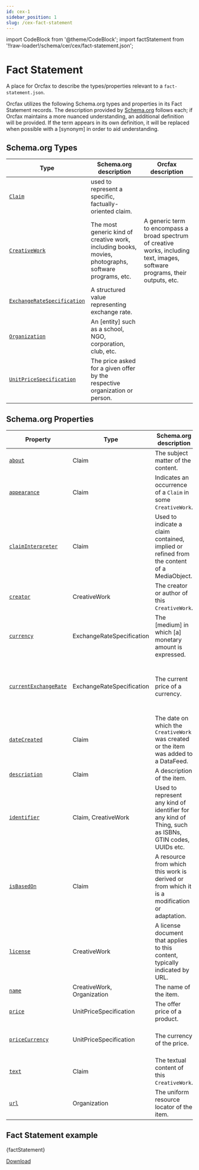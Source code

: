 ```yaml
---
id: cex-1
sidebar_position: 1
slug: /cex-fact-statement
---
```


import CodeBlock from '@theme/CodeBlock';
import factStatement from '!!raw-loader!/schema/cer/cex/fact-statement.json';

# Fact Statement

A place for Orcfax to describe the types/properties relevant to a
`fact-statement.json`.

Orcfax utilizes the following Schema.org types and properties in its Fact
Statement records. The description provided by [Schema.org][schema-1]
follows each; if Orcfax maintains a more nuanced understanding, an additional
definition will be provided. If the term appears in its own definition, it will
be replaced when possible with a \[synonym\] in order to aid understanding.

[schema-1]: https://schema.org/

## Schema.org Types

| Type     | Schema.org description     | Orcfax description     |
| -------- | ---------------------------| ---------------------- |
| [`Claim`][type-1] | used to represent a specific, factually-oriented claim.|  |
| [`CreativeWork`][type-2] | The most generic kind of creative work, including books, movies, photographs, software programs, etc.| A generic term to encompass a broad spectrum of creative works, including text, images, software programs, their outputs, etc.|
| [`ExchangeRateSpecification`][type-3] | A structured value representing exchange rate.|  |
| [`Organization`][type-4] | An \[entity\] such as a school, NGO, corporation, club, etc.|  |
| [`UnitPriceSpecification`][type-5] | The price asked for a given offer by the respective organization or person.|  |

[type-1]: https://schema.org/Claim
[type-2]: https://schema.org/CreativeWork
[type-3]: https://schema.org/ExchangeRateSpecification
[type-4]: https://schema.org/Organization
[type-5]: https://schema.org/UnitPriceSpecification

## Schema.org Properties

| Property     | Type     | Schema.org description     | Orcfax definition     |
| ------------ | -------- | ---------------------------| --------------------- |
| [`about`][prop-1] | Claim     | The subject matter of the content.|  |
| [`appearance`][prop-2] | Claim     | Indicates an occurrence of a `Claim` in some `CreativeWork`.|  |
| [`claimInterpreter`][prop-3] | Claim     | Used to indicate a claim contained, implied or refined from the content of a MediaObject.| An entity that has derived a `Claim`, implied or refined from, the content of one or more `MediaObjects`.|
| [`creator`][prop-4] | CreativeWork     | The creator or author of this `CreativeWork`.|  |
| [`currency`][prop-5] | ExchangeRateSpecification     | The \[medium\] in which \[a\] monetary amount is expressed.|  |
| [`currentExchangeRate`][prop-6] | ExchangeRateSpecification     | The current price of a currency.| The current value of the quote currency against a base currency.|
| [`dateCreated`][prop-7] | Claim     | The date on which the `CreativeWork` was created or the item was added to a DataFeed.|  |
| [`description`][prop-8] | Claim     | A description of the item.|  |
| [`identifier`][prop-9] | Claim, CreativeWork     | Used to represent any kind of identifier for any kind of Thing, such as ISBNs, GTIN codes, UUIDs etc.|  |
| [`isBasedOn`][prop-10] | Claim     | A resource from which this work is derived or from which it is a modification or adaptation.|  |
| [`license`][prop-11] | CreativeWork     | A license document that applies to this content, typically indicated by URL.|  |
| [`name`][prop-12] | CreativeWork, Organization     | The name of the item.|  |
| [`price`][prop-13] | UnitPriceSpecification     | The offer price of a product.| The stated cost of a thing.|
| [`priceCurrency`][prop-14] | UnitPriceSpecification     | The currency of the price.| The currency in which the price is expressed.|
| [`text`][prop-15] | Claim     | The textual content of this `CreativeWork`.|  |
| [`url`][prop-16] | Organization     | The uniform resource locator of the item.|  |

[prop-1]: https://schema.org/about
[prop-2]: https://schema.org/appearance
[prop-3]: https://schema.org/claimInterpreter
[prop-4]: https://schema.org/creator
[prop-5]: https://schema.org/currency
[prop-6]: https://schema.org/currentExchangeRate
[prop-7]: https://schema.org/dateCreated
[prop-8]: https://schema.org/description
[prop-9]: https://schema.org/identifier
[prop-10]: https://schema.org/isBasedOn
[prop-11]: https://schema.org/license
[prop-12]: https://schema.org/name
[prop-13]: https://schema.org/price
[prop-14]: https://schema.org/priceCurrency
[prop-15]: https://schema.org/text
[prop-16]: https://schema.org/url

## Fact Statement example

<CodeBlock language="jsx">{factStatement}</CodeBlock>

<a target="_blank" href="/schema/cer/cex/fact-statement.json" download="fact-statement.json">Download</a>
